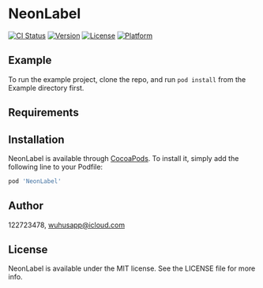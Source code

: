 # NeonLabel

[![CI Status](https://img.shields.io/travis/122723478/NeonLabel.svg?style=flat)](https://travis-ci.org/122723478/NeonLabel)
[![Version](https://img.shields.io/cocoapods/v/NeonLabel.svg?style=flat)](https://cocoapods.org/pods/NeonLabel)
[![License](https://img.shields.io/cocoapods/l/NeonLabel.svg?style=flat)](https://cocoapods.org/pods/NeonLabel)
[![Platform](https://img.shields.io/cocoapods/p/NeonLabel.svg?style=flat)](https://cocoapods.org/pods/NeonLabel)

## Example

To run the example project, clone the repo, and run `pod install` from the Example directory first.

## Requirements

## Installation

NeonLabel is available through [CocoaPods](https://cocoapods.org). To install
it, simply add the following line to your Podfile:

```ruby
pod 'NeonLabel'
```

## Author

122723478, wuhusapp@icloud.com

## License

NeonLabel is available under the MIT license. See the LICENSE file for more info.
